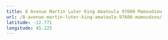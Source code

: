 ```yaml
---
title: 8 Avenue Martin Luter King Amatoula 97600 Mamoudzou
url: /8-avenue-martin-luter-king-amatoula-97600-mamoudzou/
latitude: -12.771
longitude: 45.225
---
```

